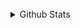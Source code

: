 <br/>  

<details><summary> Github Stats </summary><img src="https://github-readme-stats.vercel.app/api?username=JParrales&show_icons=true&count_private=true&hide_border=true" align="left" />  

<img src="https://github-readme-stats.vercel.app/api/top-langs/?username=davixcky&hide_border=true&layout=compact" align="left" /></details>  

<br/>  

